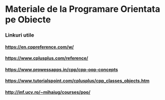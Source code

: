 # Materiale de la Programare Orientata pe Obiecte

### Linkuri utile
  #### https://en.cppreference.com/w/
  #### https://www.cplusplus.com/reference/
  #### https://www.prowessapps.in/cpp/cpp-oop-concepts
  #### https://www.tutorialspoint.com/cplusplus/cpp_classes_objects.htm
  #### http://inf.ucv.ro/~mihaiug/courses/poo/
